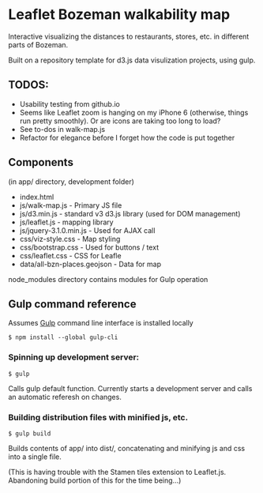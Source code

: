 # Leaflet Bozeman walkability map

Interactive visualizing the distances to restaurants, stores, etc. in different parts of Bozeman.

Built on a repository template for d3.js data visulization projects, using gulp.

## TODOS:

- Usability testing from github.io
- Seems like Leaflet zoom is hanging on my iPhone 6 (otherwise, things run pretty smoothly). Or are icons are taking too long to load?
- See to-dos in walk-map.js
- Refactor for elegance before I forget how the code is put together

## Components
(in app/ directory, development folder)

- index.html
- js/walk-map.js - Primary JS file
- js/d3.min.js - standard v3 d3.js library (used for DOM management)
- js/leaflet.js - mapping library
- js/jquery-3.1.0.min.js - Used for AJAX call
- css/viz-style.css - Map styling
- css/bootstrap.css - Used for buttons / text
- css/leaflet.css - CSS for Leafle
- data/all-bzn-places.geojson - Data for map

node_modules directory contains modules for Gulp operation

## Gulp command reference

Assumes [Gulp](http://gulpjs.com/) command line interface is installed locally
```
$ npm install --global gulp-cli
```

### Spinning up development server:
```
$ gulp
```
Calls gulp default function. Currently starts a development server and calls an automatic referesh on changes.

### Building distribution files with minified js, etc.

```
$ gulp build
```
Builds contents of app/ into dist/, concatenating and minifying js and css into a single file.

(This is having trouble with the Stamen tiles extension to Leaflet.js. Abandoning build portion of this for the time being...)
